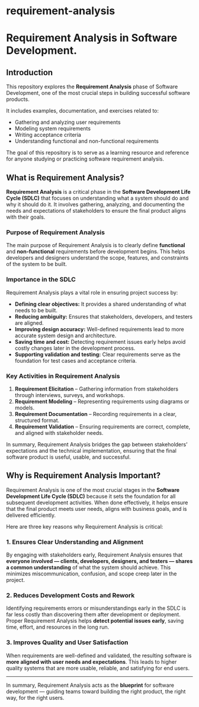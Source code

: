# requirement-analysis
# Requirement Analysis in Software Development.

## Introduction
This repository explores the **Requirement Analysis** phase of Software Development, one of the most crucial steps in building successful software products.

It includes examples, documentation, and exercises related to:
- Gathering and analyzing user requirements  
- Modeling system requirements  
- Writing acceptance criteria  
- Understanding functional and non-functional requirements  

The goal of this repository is to serve as a learning resource and reference for anyone studying or practicing software requirement analysis.

## What is Requirement Analysis?

**Requirement Analysis** is a critical phase in the **Software Development Life Cycle (SDLC)** that focuses on understanding what a system should do and why it should do it. It involves gathering, analyzing, and documenting the needs and expectations of stakeholders to ensure the final product aligns with their goals.

### Purpose of Requirement Analysis
The main purpose of Requirement Analysis is to clearly define **functional** and **non-functional** requirements before development begins. This helps developers and designers understand the scope, features, and constraints of the system to be built.

### Importance in the SDLC
Requirement Analysis plays a vital role in ensuring project success by:
- **Defining clear objectives:** It provides a shared understanding of what needs to be built.  
- **Reducing ambiguity:** Ensures that stakeholders, developers, and testers are aligned.  
- **Improving design accuracy:** Well-defined requirements lead to more accurate system design and architecture.  
- **Saving time and cost:** Detecting requirement issues early helps avoid costly changes later in the development process.  
- **Supporting validation and testing:** Clear requirements serve as the foundation for test cases and acceptance criteria.

### Key Activities in Requirement Analysis
1. **Requirement Elicitation** – Gathering information from stakeholders through interviews, surveys, and workshops.  
2. **Requirement Modeling** – Representing requirements using diagrams or models.  
3. **Requirement Documentation** – Recording requirements in a clear, structured format.  
4. **Requirement Validation** – Ensuring requirements are correct, complete, and aligned with stakeholder needs.

In summary, Requirement Analysis bridges the gap between stakeholders’ expectations and the technical implementation, ensuring that the final software product is useful, usable, and successful.

## Why is Requirement Analysis Important?

Requirement Analysis is one of the most crucial stages in the **Software Development Life Cycle (SDLC)** because it sets the foundation for all subsequent development activities. When done effectively, it helps ensure that the final product meets user needs, aligns with business goals, and is delivered efficiently.

Here are three key reasons why Requirement Analysis is critical:

### 1. Ensures Clear Understanding and Alignment
By engaging with stakeholders early, Requirement Analysis ensures that **everyone involved — clients, developers, designers, and testers — shares a common understanding** of what the system should achieve. This minimizes miscommunication, confusion, and scope creep later in the project.

### 2. Reduces Development Costs and Rework
Identifying requirements errors or misunderstandings early in the SDLC is far less costly than discovering them after development or deployment. Proper Requirement Analysis helps **detect potential issues early**, saving time, effort, and resources in the long run.

### 3. Improves Quality and User Satisfaction
When requirements are well-defined and validated, the resulting software is **more aligned with user needs and expectations**. This leads to higher quality systems that are more usable, reliable, and satisfying for end users.

---

In summary, Requirement Analysis acts as the **blueprint** for software development — guiding teams toward building the right product, the right way, for the right users.
